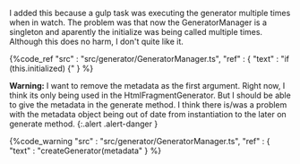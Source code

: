 I added this because a gulp task was executing the generator multiple times when in watch. The problem was that now the GeneratorManager is
a singleton and aparently the initialize was being called multiple times. Although this does no harm, I don't quite like it.

{%code_ref
    "src" : "src/generator/GeneratorManager.ts",
    "ref" : {
        "text" : "if (this.initialized) {"
    }
%}



**Warning:**
I want to remove the metadata as the first argument. Right now, I think its only being used
in the HtmlFragmentGenerator. But I should be able to give the metadata in the generate method.
I think there is/was a problem with the metadata object being out of date from instantiation to
the later on generate method.
{:.alert .alert-danger }

{%code_warning
    "src" : "src/generator/GeneratorManager.ts",
    "ref" : {
        "text" : "createGenerator(metadata"
    }
%}
